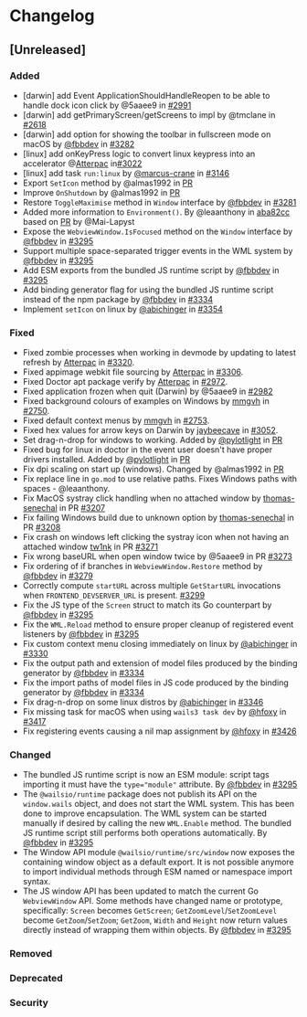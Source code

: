 # Changelog

<!--
All notable changes to this project will be documented in this file.

The format is based on [Keep a Changelog](https://keepachangelog.com/en/1.0.0/),
and this project adheres to [Semantic Versioning](https://semver.org/spec/v2.0.0.html).

- `Added` for new features.
- `Changed` for changes in existing functionality.
- `Deprecated` for soon-to-be removed features.
- `Removed` for now removed features.
- `Fixed` for any bug fixes.
- `Security` in case of vulnerabilities.

-->

## [Unreleased]

### Added
- [darwin] add Event ApplicationShouldHandleReopen to be able to handle dock icon click by @5aaee9 in [#2991](https://github.com/wailsapp/wails/pull/2991)
- [darwin] add getPrimaryScreen/getScreens to impl by @tmclane in [#2618](https://github.com/wailsapp/wails/pull/2618)
- [darwin] add option for showing the toolbar in fullscreen mode on macOS by [@fbbdev](https://github.com/fbbdev) in [#3282](https://github.com/wailsapp/wails/pull/3282)
- [linux] add onKeyPress logic to convert linux keypress into an accelerator @[Atterpac](https://github.com/Atterpac) in[#3022](https://github.com/wailsapp/wails/pull/3022])
- [linux] add task `run:linux` by [@marcus-crane](https://github.com/marcus-crane) in [#3146](https://github.com/wailsapp/wails/pull/3146)
- Export `SetIcon` method by  @almas1992 in [PR](https://github.com/wailsapp/wails/pull/3147)
- Improve `OnShutdown` by  @almas1992 in [PR](https://github.com/wailsapp/wails/pull/3189)
- Restore `ToggleMaximise` method in `Window` interface by [@fbbdev](https://github.com/fbbdev) in [#3281](https://github.com/wailsapp/wails/pull/3281)
- Added more information to `Environment()`. By @leaanthony in [aba82cc](https://github.com/wailsapp/wails/commit/aba82cc52787c97fb99afa58b8b63a0004b7ff6c) based on [PR](https://github.com/wailsapp/wails/pull/2044) by @Mai-Lapyst
- Expose the `WebviewWindow.IsFocused` method on the `Window` interface by [@fbbdev](https://github.com/fbbdev) in [#3295](https://github.com/wailsapp/wails/pull/3295)
- Support multiple space-separated trigger events in the WML system by [@fbbdev](https://github.com/fbbdev) in [#3295](https://github.com/wailsapp/wails/pull/3295)
- Add ESM exports from the bundled JS runtime script by [@fbbdev](https://github.com/fbbdev) in [#3295](https://github.com/wailsapp/wails/pull/3295)
- Add binding generator flag for using the bundled JS runtime script instead of the npm package by [@fbbdev](https://github.com/fbbdev) in [#3334](https://github.com/wailsapp/wails/pull/3334)
- Implement `setIcon` on linux by [@abichinger](https://github.com/abichinger) in [#3354](https://github.com/wailsapp/wails/pull/3354)

### Fixed

- Fixed zombie processes when working in devmode by updating to latest refresh by [Atterpac](https://github.com/atterpac) in [#3320](https://github.com/wailsapp/wails/pull/3320).
- Fixed appimage webkit file sourcing by [Atterpac](https://github.com/atterpac) in [#3306](https://github.com/wailsapp/wails/pull/3306).
- Fixed Doctor apt package verify by [Atterpac](https://github.com/Atterpac) in [#2972](https://github.com/wailsapp/wails/pull/2972).
- Fixed application frozen when quit (Darwin) by @5aaee9 in [#2982](https://github.com/wailsapp/wails/pull/2982)
- Fixed background colours of examples on Windows by [mmgvh](https://github.com/mmghv) in [#2750](https://github.com/wailsapp/wails/pull/2750).
- Fixed default context menus by [mmgvh](https://github.com/mmghv) in [#2753](https://github.com/wailsapp/wails/pull/2753).
- Fixed hex values for arrow keys on Darwin by [jaybeecave](https://github.com/jaybeecave) in [#3052](https://github.com/wailsapp/wails/pull/3052).
- Set drag-n-drop for windows to working. Added by [@pylotlight](https://github.com/pylotlight) in [PR](https://github.com/wailsapp/wails/pull/3039)
- Fixed bug for linux in doctor in the event user doesn't have proper drivers installed. Added by [@pylotlight](https://github.com/pylotlight) in [PR](https://github.com/wailsapp/wails/pull/3032)
- Fix dpi scaling on start up (windows). Changed by @almas1992 in [PR](https://github.com/wailsapp/wails/pull/3145)
- Fix replace line in `go.mod` to use relative paths. Fixes Windows paths with spaces - @leaanthony.
- Fix MacOS systray click handling when no attached window by [thomas-senechal](https://github.com/thomas-senechal) in PR [#3207](https://github.com/wailsapp/wails/pull/3207)
- Fix failing Windows build due to unknown option by [thomas-senechal](https://github.com/thomas-senechal) in PR [#3208](https://github.com/wailsapp/wails/pull/3208)
- Fix crash on windows left clicking the systray icon when not having an attached window [tw1nk](https://github.com/tw1nk) in PR [#3271](https://github.com/wailsapp/wails/pull/3271)
- Fix wrong baseURL when open window twice by @5aaee9 in PR [#3273](https://github.com/wailsapp/wails/pull/3273)
- Fix ordering of if branches in `WebviewWindow.Restore` method by [@fbbdev](https://github.com/fbbdev) in [#3279](https://github.com/wailsapp/wails/pull/3279)
- Correctly compute `startURL` across multiple `GetStartURL` invocations when `FRONTEND_DEVSERVER_URL` is present. [#3299](https://github.com/wailsapp/wails/pull/3299)
- Fix the JS type of the `Screen` struct to match its Go counterpart by [@fbbdev](https://github.com/fbbdev) in [#3295](https://github.com/wailsapp/wails/pull/3295)
- Fix the `WML.Reload` method to ensure proper cleanup of registered event listeners by [@fbbdev](https://github.com/fbbdev) in [#3295](https://github.com/wailsapp/wails/pull/3295)
- Fix custom context menu closing immediately on linux by [@abichinger](https://github.com/abichinger) in [#3330](https://github.com/wailsapp/wails/pull/3330)
- Fix the output path and extension of model files produced by the binding generator by [@fbbdev](https://github.com/fbbdev) in [#3334](https://github.com/wailsapp/wails/pull/3334)
- Fix the import paths of model files in JS code produced by the binding generator by [@fbbdev](https://github.com/fbbdev) in [#3334](https://github.com/wailsapp/wails/pull/3334)
- Fix drag-n-drop on some linux distros by [@abichinger](https://github.com/abichinger) in [#3346](https://github.com/wailsapp/wails/pull/3346)
- Fix missing task for macOS when using `wails3 task dev` by [@hfoxy](https://github.com/hfoxy) in [#3417](https://github.com/wailsapp/wails/pull/3417)
- Fix registering events causing a nil map assignment by [@hfoxy](https://github.com/hfoxy) in [#3426](https://github.com/wailsapp/wails/pull/3426)

### Changed

- The bundled JS runtime script is now an ESM module: script tags importing it must have the `type="module"` attribute. By [@fbbdev](https://github.com/fbbdev) in [#3295](https://github.com/wailsapp/wails/pull/3295)
- The `@wailsio/runtime` package does not publish its API on the `window.wails` object, and does not start the WML system. This has been done to improve encapsulation. The WML system can be started manually if desired by calling the new `WML.Enable` method. The bundled JS runtime script still performs both operations automatically. By [@fbbdev](https://github.com/fbbdev) in [#3295](https://github.com/wailsapp/wails/pull/3295)
- The Window API module `@wailsio/runtime/src/window` now exposes the containing window object as a default export. It is not possible anymore to import individual methods through ESM named or namespace import syntax.
- The JS window API has been updated to match the current Go `WebviewWindow` API. Some methods have changed name or prototype, specifically: `Screen` becomes `GetScreen`; `GetZoomLevel`/`SetZoomLevel` become `GetZoom`/`SetZoom`; `GetZoom`, `Width` and `Height` now return values directly instead of wrapping them within objects. By [@fbbdev](https://github.com/fbbdev) in [#3295](https://github.com/wailsapp/wails/pull/3295)

### Removed

### Deprecated

### Security
